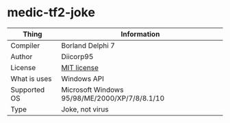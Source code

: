 # medic-tf2-joke
Thing  | Information
------ | -----------
Compiler | Borland Delphi 7
Author | Diicorp95
License | [MIT license](https://mit-license.org/)
What is uses | Windows API
Supported OS | Microsoft Windows 95/98/ME/2000/XP/7/8/8.1/10
Type | Joke, not virus
